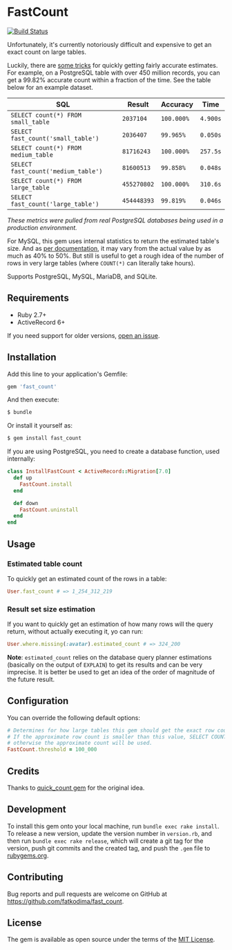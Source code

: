 # FastCount

[![Build Status](https://github.com/fatkodima/fast_count/actions/workflows/ci.yml/badge.svg?branch=master)](https://github.com/fatkodima/fast_count/actions/workflows/ci.yml)

Unfortunately, it's currently notoriously difficult and expensive to get an exact count on large tables.

Luckily, there are [some tricks](https://www.citusdata.com/blog/2016/10/12/count-performance) for quickly getting fairly accurate estimates. For example, on a PostgreSQL table with over 450 million records, you can get a 99.82% accurate count within a fraction of the time. See the table below for an example dataset.

| SQL | Result | Accuracy | Time |
| --- | --- | --- | --- |
| `SELECT count(*) FROM small_table` | `2037104` | `100.000%` | `4.900s` |
| `SELECT fast_count('small_table')` | `2036407` | `99.965%` | `0.050s` |
| `SELECT count(*) FROM medium_table` | `81716243` | `100.000%` | `257.5s` |
| `SELECT fast_count('medium_table')` | `81600513` | `99.858%` | `0.048s` |
| `SELECT count(*) FROM large_table` | `455270802` | `100.000%` | `310.6s` |
| `SELECT fast_count('large_table')` | `454448393` | `99.819%` | `0.046s` |

*These metrics were pulled from real PostgreSQL databases being used in a production environment.*

For MySQL, this gem uses internal statistics to return the estimated table's size. And as [per documentation](https://dev.mysql.com/doc/refman/8.0/en/show-table-status.html), it may vary from the actual value by as much as 40% to 50%.
But still is useful to get a rough idea of the number of rows in very large tables (where `COUNT(*)` can literally take hours).

Supports PostgreSQL, MySQL, MariaDB, and SQLite.

## Requirements

- Ruby 2.7+
- ActiveRecord 6+

If you need support for older versions, [open an issue](https://github.com/fatkodima/fast_count/issues/new).

## Installation

Add this line to your application's Gemfile:

```ruby
gem 'fast_count'
```

And then execute:

```sh
$ bundle
```

Or install it yourself as:

```sh
$ gem install fast_count
```

If you are using PostgreSQL, you need to create a database function, used internally:

```ruby
class InstallFastCount < ActiveRecord::Migration[7.0]
  def up
    FastCount.install
  end

  def down
    FastCount.uninstall
  end
end
```

## Usage

### Estimated table count

To quickly get an estimated count of the rows in a table:

```ruby
User.fast_count # => 1_254_312_219
```

### Result set size estimation

If you want to quickly get an estimation of how many rows will the query return, without actually executing it, yo can run:

```ruby
User.where.missing(:avatar).estimated_count # => 324_200
```

**Note**: `estimated_count` relies on the database query planner estimations (basically on the output of `EXPLAIN`) to get its results and can be very imprecise. It is better be used to get an idea of the order of magnitude of the future result.

## Configuration

You can override the following default options:

```ruby
# Determines for how large tables this gem should get the exact row count using SELECT COUNT.
# If the approximate row count is smaller than this value, SELECT COUNT will be used,
# otherwise the approximate count will be used.
FastCount.threshold = 100_000
```

## Credits

Thanks to [quick_count gem](https://github.com/TwilightCoders/quick_count) for the original idea.

## Development

To install this gem onto your local machine, run `bundle exec rake install`. To release a new version, update the version number in `version.rb`, and then run `bundle exec rake release`, which will create a git tag for the version, push git commits and the created tag, and push the `.gem` file to [rubygems.org](https://rubygems.org).

## Contributing

Bug reports and pull requests are welcome on GitHub at https://github.com/fatkodima/fast_count.

## License

The gem is available as open source under the terms of the [MIT License](https://opensource.org/licenses/MIT).
